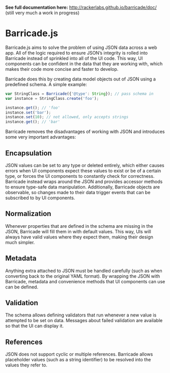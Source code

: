 __See full documentation here:__ http://rackerlabs.github.io/barricade/doc/ (still very much a work in progress)

# Barricade.js

Barricade.js aims to solve the problem of using JSON data across a web app. All of the logic required to ensure JSON’s integrity is rolled into Barricade instead of sprinkled into all of the UI code. This way, UI components can be confident in the data that they are working with, which makes their code more concise and faster to develop.

Barricade does this by creating data model objects out of JSON using a predefined schema. A simple example:

```javascript
var StringClass = Barricade({'@type': String}); // pass schema in
var instance = StringClass.create('foo');

instance.get(); // 'foo'
instance.set('bar');
instance.set(10); // not allowed, only accepts strings
instance.get(); // 'bar'
```

Barricade removes the disadvantages of working with JSON and introduces some very important advantages:

## Encapsulation
  
JSON values can be set to any type or deleted entirely, which either causes errors when UI components expect these values to exist or be of a certain type, or forces the UI components to constantly check for correctness. Barricade instead wraps around the JSON and provides accessor methods to ensure type-safe data manipulation. Additionally, Barricade objects are observable, so changes made to their data trigger events that can be subscribed to by UI components.

## Normalization

Whenever properties that are defined in the schema are missing in the JSON, Barricade will fill them in with default values. This way, UIs will always have valid values where they expect them, making their design much simpler.

## Metadata

Anything extra attached to JSON must be handled carefully (such as when converting back to the original YAML format). By wrapping the JSON with Barricade, metadata and convenience methods that UI components can use can be defined.

## Validation

The schema allows defining validators that run whenever a new value is attempted to be set on data. Messages about failed validation are available so that the UI can display it.

## References

JSON does not support cyclic or multiple references. Barricade allows placeholder values (such as a string identifier) to be resolved into the values they refer to.
